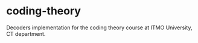 # coding-theory

Decoders implementation for the coding theory course at ITMO University, CT department.
